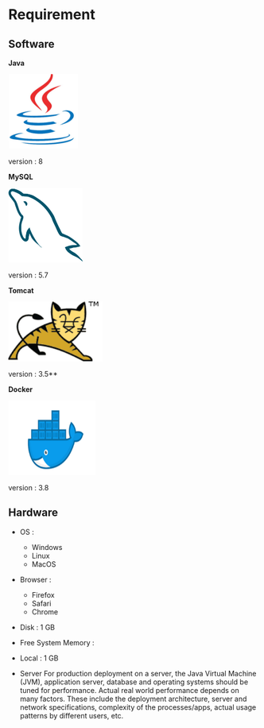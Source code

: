 # Requirement

## Software

**Java**

<img src="https://raw.githubusercontent.com/kinnara-digital-studio/kecak-workflow/master/docs/assets/javalogo.png" alt="java" height="150"/>
 
 version : 8

**MySQL**

<img src="https://raw.githubusercontent.com/kinnara-digital-studio/kecak-workflow/master/docs/assets/mysqllogo.png" alt="mysql" height="150" />

version : 5.7

**Tomcat**

<img src="https://raw.githubusercontent.com/kinnara-digital-studio/kecak-workflow/master/docs/assets/tomcatlogo.png" alt="tomcat" height="120" />

version : 3.5**

**Docker**

<img src="https://raw.githubusercontent.com/kinnara-digital-studio/kecak-workflow/master/docs/assets/dockerlogo.png" alt="docker" height="150" />

version : 3.8

## Hardware

- OS :
  - Windows
  - Linux 
  - MacOS
  
- Browser :
  - Firefox
  - Safari
  - Chrome

- Disk : 1 GB

- Free System Memory :
 - Local : 1 GB
 
 - Server
For production deployment on a server, the Java Virtual Machine (JVM), application server, database and operating systems should be tuned for performance. Actual real world performance depends on many factors. These include the deployment architecture, server and network specifications, complexity of the processes/apps, actual usage patterns by different users, etc.
